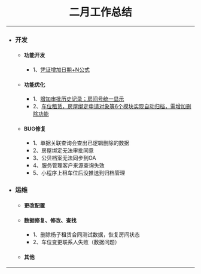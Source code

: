 <div>
	<H1 align = "center">二月工作总结</H1>
</div>

----


- ### 开发
	- #### 功能开发
		- 1、[凭证增加日期+N公式](https://www.tapd.cn/63403638/prong/tasks/view/1163403638001001255 "凭证增加日期+N公式")
	- #### 功能优化
		- 1、[增加审批历史记录；房间号统一显示](https://www.tapd.cn/63403638/prong/tasks/view/1163403638001001258)
		- 2、[车位租赁，房屋绑定申请对象等6个模块实现自动归档，需增加删除功能](https://www.tapd.cn/63403638/prong/tasks/view/1163403638001001259)
	- #### BUG修复
		- 1、单据关联查询会查出已逻辑删除的数据
		- 2、房屋绑定无法审批同意
		- 3、公贝档案无法同步到OA
		- 4、服务管理客户来源查询失效
		- 5、小程序上租车位后没推送到归档管理
- ### 运维
	- #### 更改配置
	- #### 数据修复、修改、查找
		- 1、删除杨子租赁合同测试数据，恢复房间状态
		- 2、车位变更联系人失败（数据问题）
	- #### 其他


----